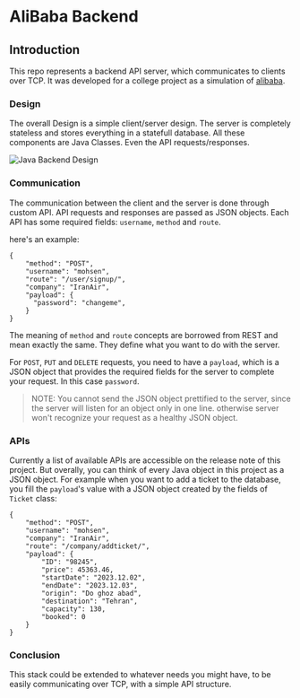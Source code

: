 # AliBaba Backend
## Introduction
This repo represents a backend API server, which communicates to clients over TCP. It was developed for a college project as a simulation of [alibaba](https://www.alibaba.ir/).

### Design

The overall Design is a simple client/server design. The server is completely stateless and stores everything in a statefull database.
All these components are Java Classes. Even the API requests/responses.

![Java Backend Design](https://github.com/AidaLf/SBU_AP_Project_Java/assets/77579794/db8f451d-38d5-4986-b329-372cf52e2f7d)


### Communication

The communication between the client and the server is done through custom API. API requests and responses are passed as JSON objects. Each API has some required fields: `username`, `method` and `route`.

here's an example:
~~~
{
    "method": "POST",
    "username": "mohsen",
    "route": "/user/signup/",
    "company": "IranAir",
    "payload": {
      "password": "changeme",
    }
}
~~~

The meaning of `method` and `route` concepts are borrowed from REST and mean exactly the same. They define what you want to do with the server.

For `POST`, `PUT` and `DELETE` requests, you need to have a `payload`, which is a JSON object that provides the required fields for the server to complete your request. In this case `password`.

> NOTE: You cannot send the JSON object prettified to the server, since the server will listen for an object only in one line. otherwise server won't recognize your request as a healthy JSON object.

### APIs
Currently a list of available APIs are accessible on the release note of this project. But overally, you can think of every Java object in this project as a JSON object. For example when you want to add a ticket to the database, you fill the `payload`'s value with a JSON object created by the fields of `Ticket` class:
~~~
{
    "method": "POST",
    "username": "mohsen",
    "company": "IranAir",
    "route": "/company/addticket/",
    "payload": {
        "ID": "98245",
        "price": 45363.46,
        "startDate": "2023.12.02",
        "endDate": "2023.12.03",
        "origin": "Do ghoz abad",
        "destination": "Tehran",
        "capacity": 130,
        "booked": 0
    }
}
~~~

### Conclusion
This stack could be extended to whatever needs you might have, to be easily communicating over TCP, with a simple API structure.


